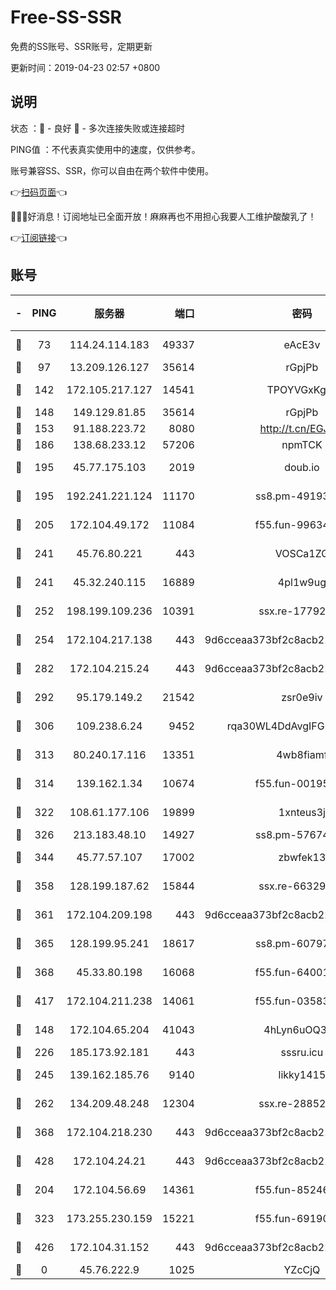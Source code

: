 # Free-SS-SSR

免费的SS账号、SSR账号，定期更新

更新时间：2019-04-23 02:57 +0800

## 说明

状态     ：🙂 - 良好 🙁 - 多次连接失败或连接超时

PING值   ：不代表真实使用中的速度，仅供参考。

账号兼容SS、SSR，你可以自由在两个软件中使用。

👉[扫码页面](https://liesauer.github.io/Free-SS-SSR/)👈

🎉🎉🎉好消息！订阅地址已全面开放！麻麻再也不用担心我要人工维护酸酸乳了！

👉[订阅链接](https://www.liesauer.net/yogurt/subscribe?ACCESS_TOKEN=DAYxR3mMaZAsaqUb)👈

## 账号

|-|PING|服务器|端口|密码|加密方式|区域|
|:----:|:----:|:-----:|-----:|:----:|:----:|:----:|
|🙂|73|114.24.114.183|49337|eAcE3v|chacha20-ietf|TW|
|🙂|97|13.209.126.127|35614|rGpjPb|rc4-md5|KR|
|🙂|142|172.105.217.127|14541|TPOYVGxKglpi|aes-256-cfb|JP|
|🙂|148|149.129.81.85|35614|rGpjPb|rc4-md5|HK|
|🙂|153|91.188.223.72|8080|http://t.cn/EGJIyrl|rc4-md5|RU|
|🙂|186|138.68.233.12|57206|npmTCK|rc4-md5|US|
|🙂|195|45.77.175.103|2019|doub.io|aes-128-ctr|SG|
|🙂|195|192.241.221.124|11170|ss8.pm-49193662|aes-256-cfb|US|
|🙂|205|172.104.49.172|11084|f55.fun-99634855|aes-256-cfb|SG|
|🙂|241|45.76.80.221|443|VOSCa1ZG|aes-256-cfb|DE|
|🙂|241|45.32.240.115|16889|4pl1w9ug|aes-256-cfb|AU|
|🙂|252|198.199.109.236|10391|ssx.re-17792971|aes-256-cfb|US|
|🙂|254|172.104.217.138|443|9d6cceaa373bf2c8acb22e60b6a58be6|aes-256-cfb|US|
|🙂|282|172.104.215.24|443|9d6cceaa373bf2c8acb22e60b6a58be6|aes-256-cfb|US|
|🙂|292|95.179.149.2|21542|zsr0e9iv|aes-256-cfb|NL|
|🙂|306|109.238.6.24|9452|rqa30WL4DdAvgIFG6Fs3znzTa|aes-256-cfb|FR|
|🙂|313|80.240.17.116|13351|4wb8fiamf|aes-256-cfb|DE|
|🙂|314|139.162.1.34|10674|f55.fun-00195102|aes-256-cfb|SG|
|🙂|322|108.61.177.106|19899|1xnteus3j|aes-256-cfb|FR|
|🙂|326|213.183.48.10|14927|ss8.pm-57674644|rc4-md5|RU|
|🙂|344|45.77.57.107|17002|zbwfek13|aes-256-cfb|GB|
|🙂|358|128.199.187.62|15844|ssx.re-66329792|aes-256-cfb|SG|
|🙂|361|172.104.209.198|443|9d6cceaa373bf2c8acb22e60b6a58be6|aes-256-cfb|US|
|🙂|365|128.199.95.241|18617|ss8.pm-60797363|aes-256-cfb|SG|
|🙂|368|45.33.80.198|16068|f55.fun-64001749|aes-256-cfb|US|
|🙂|417|172.104.211.238|14061|f55.fun-03583408|aes-256-cfb|US|
|🙂|148|172.104.65.204|41043|4hLyn6uOQ3hU|aes-256-cfb|JP|
|🙂|226|185.173.92.181|443|sssru.icu|rc4-md5|RU|
|🙂|245|139.162.185.76|9140|likky1415|aes-256-cfb|DE|
|🙂|262|134.209.48.248|12304|ssx.re-28852325|aes-256-cfb|US|
|🙂|368|172.104.218.230|443|9d6cceaa373bf2c8acb22e60b6a58be6|aes-256-cfb|US|
|🙂|428|172.104.24.21|443|9d6cceaa373bf2c8acb22e60b6a58be6|aes-256-cfb|US|
|🙁|204|172.104.56.69|14361|f55.fun-85246360|aes-256-cfb|SG|
|🙁|323|173.255.230.159|15221|f55.fun-69190393|aes-256-cfb|US|
|🙁|426|172.104.31.152|443|9d6cceaa373bf2c8acb22e60b6a58be6|aes-256-cfb|US|
|🙁|0|45.76.222.9|1025|YZcCjQ|rc4-md5|JP|
